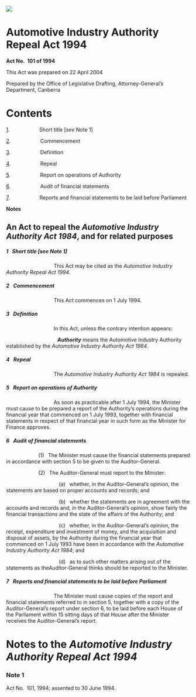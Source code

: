 ![](http://www.comlaw.gov.au/Details/C2004C01145/Html/2D5125DA6390988FCA25709F0023A426/$FILE/image001.gif)

# Automotive Industry Authority Repeal Act 1994

**Act No. 101 of 1994**

This Act was prepared on 22 April 2004

Prepared by the Office of Legislative Drafting,
Attorney-General’s Department, Canberra


# Contents

[1](#1).            Short title [_see_ Note 1]

[2](#2).            Commencement

[3](#3).            Definition

[4](#4).            Repeal

[5](#5).            Report on operations of Authority

[6](#6).            Audit of financial statements

[7](#7).            Reports and financial statements to be laid before Parliament

**Notes** 


## An Act to repeal the _Automotive Industry Authority Act 1984_, and for related purposes

##### <a id="1"></a>1  Short title [_see_ Note 1]

                   This Act may be cited as the _Automotive Industry Authority Repeal Act 1994_.

##### <a id="2"></a>2  Commencement

                   This Act commences on 1 July 1994.

##### <a id="3"></a>3  Definition

                   In this Act, unless the contrary intention appears:

                    <a name="author"></a>**_Authority_** means the Automotive Industry Authority established by the _Automotive Industry Authority Act 1984_.

##### <a id="4"></a>4  Repeal

                   The _Automotive Industry Authority Act 1984_ is repealed.

##### <a id="5"></a>5  Report on operations of Authority

                   As soon as practicable after 1 July 1994, the Minister must cause to be prepared a report of the Authority’s operations during the financial year that commenced on 1 July 1993, together with financial statements in respect of that financial year in such form as the Minister for Finance approves.

##### <a id="6"></a>6  Audit of financial statements

             (1)  The Minister must cause the financial statements prepared in accordance with section 5 to be given to the Auditor-General.

             (2)  The Auditor-General must report to the Minister:

                     (a)  whether, in the Auditor-General’s opinion, the statements are based on proper accounts and records; and

                     (b)  whether the statements are in agreement with the accounts and records and, in the Auditor-General’s opinion, show fairly the financial transactions and the state of the affairs of the Authority; and

                     (c)  whether, in the Auditor-General’s opinion, the receipt, expenditure and investment of money, and the acquisition and disposal of assets, by the Authority during the financial year that commenced on 1 July 1993 have been in accordance with the _Automotive Industry Authority Act 1984_; and

                     (d)  as to such other matters arising out of the statements as theAuditor-General thinks should be reported to the Minister.

##### <a id="7"></a>7  Reports and financial statements to be laid before Parliament

                   The Minister must cause copies of the report and financial statements referred to in section 5, together with a copy of the Auditor-General’s report under section 6, to be laid before each House of the Parliament within 15 sitting days of that House after the Minister receives the Auditor-General’s report.


# Notes to the _Automotive Industry Authority Repeal Act 1994_

### Note 1

Act No. 101, 1994; assented to 30 June 1994.

 


 

